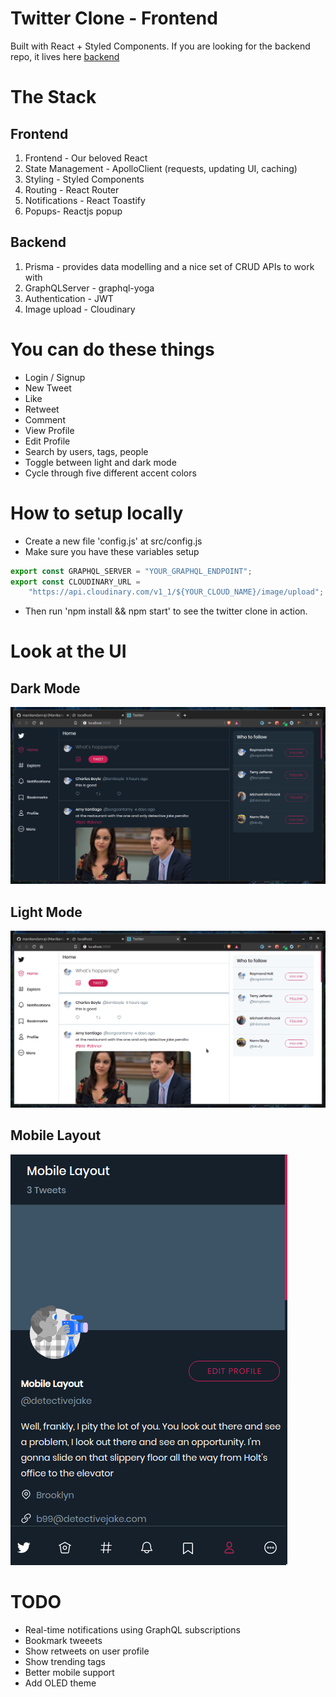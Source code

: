 # Twitter Clone - Frontend

Built with React + Styled Components.
If you are looking for the backend repo, it lives here [backend](https://github.com/manikandanraji/twitter-clone-backend)

# The Stack

## Frontend

1. Frontend - Our beloved React
2. State Management - ApolloClient (requests, updating UI, caching)
3. Styling - Styled Components
4. Routing - React Router
5. Notifications - React Toastify
6. Popups- Reactjs popup

## Backend

1. Prisma - provides data modelling and a nice set of CRUD APIs to work with
2. GraphQLServer - graphql-yoga
3. Authentication - JWT
4. Image upload - Cloudinary

# You can do these things

- Login / Signup
- New Tweet
- Like
- Retweet
- Comment
- View Profile
- Edit Profile
- Search by users, tags, people
- Toggle between light and dark mode
- Cycle through five different accent colors

# How to setup locally

- Create a new file 'config.js' at src/config.js
- Make sure you have these variables setup

```js
export const GRAPHQL_SERVER = "YOUR_GRAPHQL_ENDPOINT";
export const CLOUDINARY_URL =
	"https://api.cloudinary.com/v1_1/${YOUR_CLOUD_NAME}/image/upload";
```

- Then run 'npm install && npm start' to see the twitter clone in action.

# Look at the UI

## Dark Mode

![Dark](screenshots/twitter_clone_frontend_dark.png)

## Light Mode

![Light](screenshots/twitter_clone_frontend_light.png)

## Mobile Layout

![Mobile](screenshots/mobile_layout.png)

# TODO

- Real-time notifications using GraphQL subscriptions
- Bookmark tweeets
- Show retweets on user profile
- Show trending tags
- Better mobile support
- Add OLED theme
